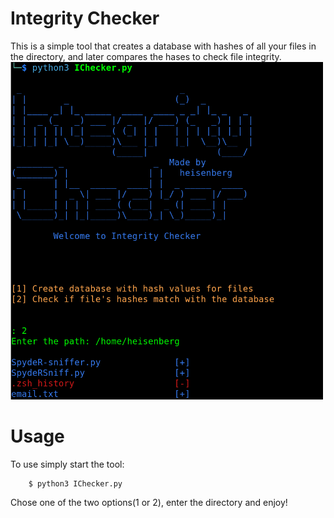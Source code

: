 # Integrity Checker

This is a simple tool that creates a database with hashes of all your files in the directory, and later compares the hases to check file integrity. 
<img src="https://github.com/L101111/File-Integrity-Checker/blob/main/screen.png" width="500px"/>

# Usage

To use simply start the tool:

        $ python3 IChecker.py

Chose one of the two options(1 or 2), enter the directory and enjoy!

# 
